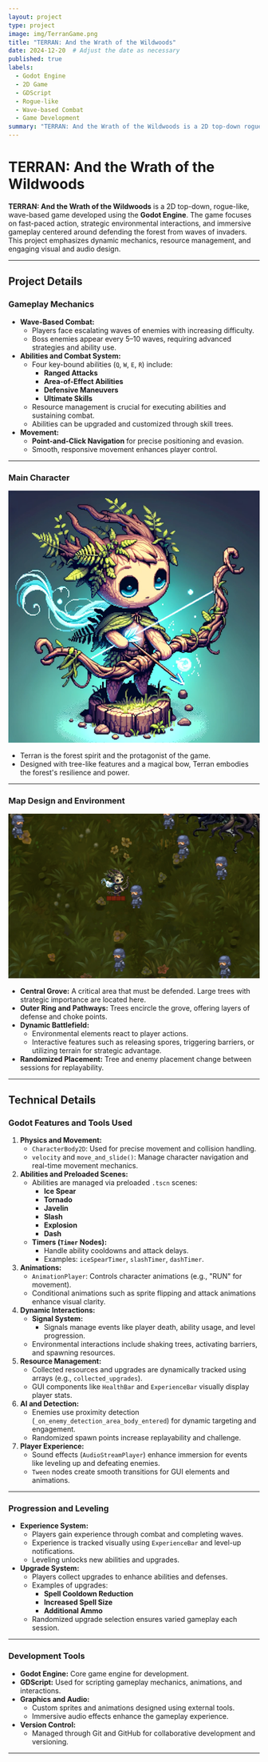 ```yaml
---
layout: project
type: project
image: img/TerranGame.png
title: "TERRAN: And the Wrath of the Wildwoods"
date: 2024-12-20  # Adjust the date as necessary
published: true
labels:
  - Godot Engine
  - 2D Game
  - GDScript
  - Rogue-like
  - Wave-based Combat
  - Game Development
summary: "TERRAN: And the Wrath of the Wildwoods is a 2D top-down rogue-like game developed in Godot Engine. Players defend the forest from waves of enemies using strategic environmental interactions, point-and-click navigation, and powerful abilities while progressing through upgrades and dynamic challenges."
---
```


# TERRAN: And the Wrath of the Wildwoods

**TERRAN: And the Wrath of the Wildwoods** is a 2D top-down, rogue-like, wave-based game developed using the **Godot Engine**. The game focuses on fast-paced action, strategic environmental interactions, and immersive gameplay centered around defending the forest from waves of invaders. This project emphasizes dynamic mechanics, resource management, and engaging visual and audio design.

---

## **Project Details**

### **Gameplay Mechanics**
- **Wave-Based Combat:**
    - Players face escalating waves of enemies with increasing difficulty.
    - Boss enemies appear every 5–10 waves, requiring advanced strategies and ability use.
- **Abilities and Combat System:**
    - Four key-bound abilities (`Q`, `W`, `E`, `R`) include:
        - **Ranged Attacks**
        - **Area-of-Effect Abilities**
        - **Defensive Maneuvers**
        - **Ultimate Skills**
    - Resource management is crucial for executing abilities and sustaining combat.
    - Abilities can be upgraded and customized through skill trees.
- **Movement:**
    - **Point-and-Click Navigation** for precise positioning and evasion.
    - Smooth, responsive movement enhances player control.
  
---

### **Main Character**
![Terran: The Forest Spirit](img/Terran.png)

- Terran is the forest spirit and the protagonist of the game.
- Designed with tree-like features and a magical bow, Terran embodies the forest's resilience and power.

---

### **Map Design and Environment**
![Game Map](img/Map.png)

- **Central Grove:** A critical area that must be defended. Large trees with strategic importance are located here.
- **Outer Ring and Pathways:** Trees encircle the grove, offering layers of defense and choke points.
- **Dynamic Battlefield:**
    - Environmental elements react to player actions.
    - Interactive features such as releasing spores, triggering barriers, or utilizing terrain for strategic advantage.
- **Randomized Placement:** Tree and enemy placement change between sessions for replayability.

---

## **Technical Details**

### **Godot Features and Tools Used**
1. **Physics and Movement:**
    - `CharacterBody2D`: Used for precise movement and collision handling.
    - `velocity` and `move_and_slide()`: Manage character navigation and real-time movement mechanics.
2. **Abilities and Preloaded Scenes:**
    - Abilities are managed via preloaded `.tscn` scenes:
        - **Ice Spear**
        - **Tornado**
        - **Javelin**
        - **Slash**
        - **Explosion**
        - **Dash**
    - **Timers (`Timer` Nodes):**
        - Handle ability cooldowns and attack delays.
        - Examples: `iceSpearTimer`, `slashTimer`, `dashTimer`.
3. **Animations:**
    - `AnimationPlayer`: Controls character animations (e.g., "RUN" for movement).
    - Conditional animations such as sprite flipping and attack animations enhance visual clarity.
4. **Dynamic Interactions:**
    - **Signal System:**
        - Signals manage events like player death, ability usage, and level progression.
    - Environmental interactions include shaking trees, activating barriers, and spawning resources.
5. **Resource Management:**
    - Collected resources and upgrades are dynamically tracked using arrays (e.g., `collected_upgrades`).
    - GUI components like `HealthBar` and `ExperienceBar` visually display player stats.
6. **AI and Detection:**
    - Enemies use proximity detection (`_on_enemy_detection_area_body_entered`) for dynamic targeting and engagement.
    - Randomized spawn points increase replayability and challenge.
7. **Player Experience:**
    - Sound effects (`AudioStreamPlayer`) enhance immersion for events like leveling up and defeating enemies.
    - `Tween` nodes create smooth transitions for GUI elements and animations.

---

### **Progression and Leveling**
- **Experience System:**
    - Players gain experience through combat and completing waves.
    - Experience is tracked visually using `ExperienceBar` and level-up notifications.
    - Leveling unlocks new abilities and upgrades.
- **Upgrade System:**
    - Players collect upgrades to enhance abilities and defenses.
    - Examples of upgrades:
        - **Spell Cooldown Reduction**
        - **Increased Spell Size**
        - **Additional Ammo**
    - Randomized upgrade selection ensures varied gameplay each session.

---

### **Development Tools**
- **Godot Engine:** Core game engine for development.
- **GDScript:** Used for scripting gameplay mechanics, animations, and interactions.
- **Graphics and Audio:**
    - Custom sprites and animations designed using external tools.
    - Immersive audio effects enhance the gameplay experience.
- **Version Control:**
    - Managed through Git and GitHub for collaborative development and versioning.

---